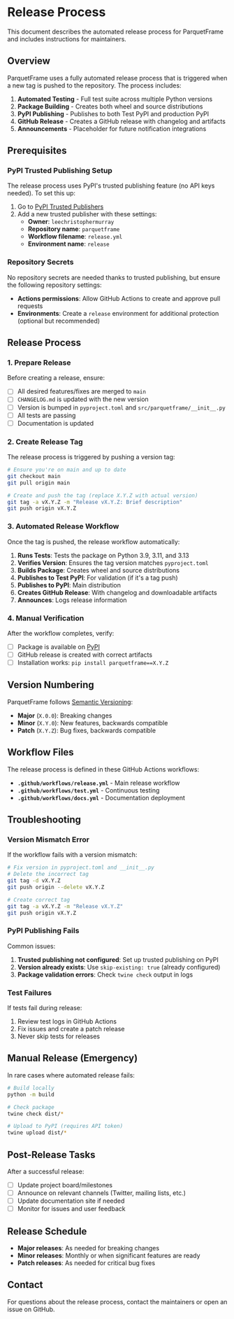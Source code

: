 # Release Process

This document describes the automated release process for ParquetFrame and includes instructions for maintainers.

## Overview

ParquetFrame uses a fully automated release process that is triggered when a new tag is pushed to the repository. The process includes:

1. **Automated Testing** - Full test suite across multiple Python versions
2. **Package Building** - Creates both wheel and source distributions
3. **PyPI Publishing** - Publishes to both Test PyPI and production PyPI
4. **GitHub Release** - Creates a GitHub release with changelog and artifacts
5. **Announcements** - Placeholder for future notification integrations

## Prerequisites

### PyPI Trusted Publishing Setup

The release process uses PyPI's trusted publishing feature (no API keys needed). To set this up:

1. Go to [PyPI Trusted Publishers](https://pypi.org/manage/account/publishing/)
2. Add a new trusted publisher with these settings:
   - **Owner**: `leechristophermurray`
   - **Repository name**: `parquetframe`
   - **Workflow filename**: `release.yml`
   - **Environment name**: `release`

### Repository Secrets

No repository secrets are needed thanks to trusted publishing, but ensure the following repository settings:

- **Actions permissions**: Allow GitHub Actions to create and approve pull requests
- **Environments**: Create a `release` environment for additional protection (optional but recommended)

## Release Process

### 1. Prepare Release

Before creating a release, ensure:

- [ ] All desired features/fixes are merged to `main`
- [ ] `CHANGELOG.md` is updated with the new version
- [ ] Version is bumped in `pyproject.toml` and `src/parquetframe/__init__.py`
- [ ] All tests are passing
- [ ] Documentation is updated

### 2. Create Release Tag

The release process is triggered by pushing a version tag:

```bash
# Ensure you're on main and up to date
git checkout main
git pull origin main

# Create and push the tag (replace X.Y.Z with actual version)
git tag -a vX.Y.Z -m "Release vX.Y.Z: Brief description"
git push origin vX.Y.Z
```

### 3. Automated Release Workflow

Once the tag is pushed, the release workflow automatically:

1. **Runs Tests**: Tests the package on Python 3.9, 3.11, and 3.13
2. **Verifies Version**: Ensures the tag version matches `pyproject.toml`
3. **Builds Package**: Creates wheel and source distributions
4. **Publishes to Test PyPI**: For validation (if it's a tag push)
5. **Publishes to PyPI**: Main distribution
6. **Creates GitHub Release**: With changelog and downloadable artifacts
7. **Announces**: Logs release information

### 4. Manual Verification

After the workflow completes, verify:

- [ ] Package is available on [PyPI](https://pypi.org/project/parquetframe/)
- [ ] GitHub release is created with correct artifacts
- [ ] Installation works: `pip install parquetframe==X.Y.Z`

## Version Numbering

ParquetFrame follows [Semantic Versioning](https://semver.org/):

- **Major** (`X.0.0`): Breaking changes
- **Minor** (`X.Y.0`): New features, backwards compatible
- **Patch** (`X.Y.Z`): Bug fixes, backwards compatible

## Workflow Files

The release process is defined in these GitHub Actions workflows:

- **`.github/workflows/release.yml`** - Main release workflow
- **`.github/workflows/test.yml`** - Continuous testing
- **`.github/workflows/docs.yml`** - Documentation deployment

## Troubleshooting

### Version Mismatch Error

If the workflow fails with a version mismatch:

```bash
# Fix version in pyproject.toml and __init__.py
# Delete the incorrect tag
git tag -d vX.Y.Z
git push origin --delete vX.Y.Z

# Create correct tag
git tag -a vX.Y.Z -m "Release vX.Y.Z"
git push origin vX.Y.Z
```

### PyPI Publishing Fails

Common issues:

1. **Trusted publishing not configured**: Set up trusted publishing on PyPI
2. **Version already exists**: Use `skip-existing: true` (already configured)
3. **Package validation errors**: Check `twine check` output in logs

### Test Failures

If tests fail during release:

1. Review test logs in GitHub Actions
2. Fix issues and create a patch release
3. Never skip tests for releases

## Manual Release (Emergency)

In rare cases where automated release fails:

```bash
# Build locally
python -m build

# Check package
twine check dist/*

# Upload to PyPI (requires API token)
twine upload dist/*
```

## Post-Release Tasks

After a successful release:

- [ ] Update project board/milestones
- [ ] Announce on relevant channels (Twitter, mailing lists, etc.)
- [ ] Update documentation site if needed
- [ ] Monitor for issues and user feedback

## Release Schedule

- **Major releases**: As needed for breaking changes
- **Minor releases**: Monthly or when significant features are ready
- **Patch releases**: As needed for critical bug fixes

## Contact

For questions about the release process, contact the maintainers or open an issue on GitHub.
